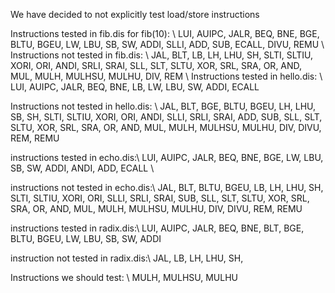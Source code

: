 We have decided to not explicitly test load/store instructions

Instructions tested in fib.dis for fib(10): \\
LUI, AUIPC, JALR, BEQ, BNE, BGE, BLTU, BGEU, LW, LBU, SB, SW, ADDI, SLLI, ADD, SUB, ECALL, DIVU, REMU
\\
Instructions not tested in fib.dis: \\
JAL, BLT, LB, LH, LHU, SH, SLTI, SLTIU, XORI, ORI, ANDI, SRLI, SRAI, SLL, SLT, SLTU, XOR, SRL, SRA, OR, AND, MUL, MULH, MULHSU, MULHU, DIV, REM
\\
Instructions tested in hello.dis: \\
LUI, AUIPC, JALR, BEQ, BNE, LB, LW, LBU, SW, ADDI, ECALL

Instructions not tested in hello.dis: \\
JAL, BLT, BGE, BLTU, BGEU, LH, LHU, SB, SH, SLTI, SLTIU, XORI, ORI, ANDI, SLLI, SRLI, SRAI, ADD, SUB, SLL, SLT, SLTU, XOR, SRL, SRA, OR, AND, MUL, MULH, MULHSU, MULHU, DIV, DIVU, REM, REMU

instructions tested in echo.dis:\\
LUI, AUIPC, JALR, BEQ, BNE, BGE, LW, LBU, SB, SW, ADDI, ANDI, ADD, ECALL \\

instructions not tested in echo.dis:\\
JAL, BLT, BLTU, BGEU, LB, LH, LHU, SH, SLTI, SLTIU, XORI, ORI, SLLI, SRLI, SRAI, SUB, SLL, SLT, SLTU, XOR, SRL, SRA, OR, AND, MUL, MULH, MULHSU, MULHU, DIV, DIVU, REM, REMU

instructions tested in radix.dis:\\
LUI, AUIPC, JALR, BEQ, BNE, BLT, BGE, BLTU, BGEU, LW, LBU, SB, SW, ADDI

instruction not tested in radix.dis:\\
JAL, LB, LH, LHU, SH,

Instructions we should test: \\
MULH, MULHSU, MULHU


